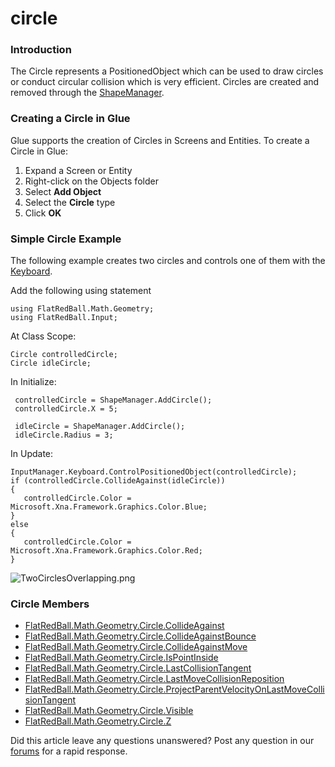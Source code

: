 # circle

### Introduction

The Circle represents a PositionedObject which can be used to draw circles or conduct circular collision which is very efficient. Circles are created and removed through the [ShapeManager](../../../../../../frb/docs/index.php).

### Creating a Circle in Glue

Glue supports the creation of Circles in Screens and Entities. To create a Circle in Glue:

1. Expand a Screen or Entity
2. Right-click on the Objects folder
3. Select **Add Object**
4. Select the **Circle** type
5. Click **OK**

### Simple Circle Example

The following example creates two circles and controls one of them with the [Keyboard](../../../../../../frb/docs/index.php).

Add the following using statement

```
using FlatRedBall.Math.Geometry;
using FlatRedBall.Input;
```

At Class Scope:

```
Circle controlledCircle;
Circle idleCircle;
```

In Initialize:

```
 controlledCircle = ShapeManager.AddCircle();
 controlledCircle.X = 5;

 idleCircle = ShapeManager.AddCircle();
 idleCircle.Radius = 3;
```

In Update:

```
InputManager.Keyboard.ControlPositionedObject(controlledCircle);
if (controlledCircle.CollideAgainst(idleCircle))
{
   controlledCircle.Color = Microsoft.Xna.Framework.Graphics.Color.Blue;
}
else
{
   controlledCircle.Color = Microsoft.Xna.Framework.Graphics.Color.Red;
}
```

![TwoCirclesOverlapping.png](../../../../../../media/migrated\_media-TwoCirclesOverlapping.png)

### Circle Members

* [FlatRedBall.Math.Geometry.Circle.CollideAgainst](../../../../../../frb/docs/index.php)
* [FlatRedBall.Math.Geometry.Circle.CollideAgainstBounce](../../../../../../frb/docs/index.php)
* [FlatRedBall.Math.Geometry.Circle.CollideAgainstMove](../../../../../../frb/docs/index.php)
* [FlatRedBall.Math.Geometry.Circle.IsPointInside](../../../../../../frb/docs/index.php)
* [FlatRedBall.Math.Geometry.Circle.LastCollisionTangent](../../../../../../frb/docs/index.php)
* [FlatRedBall.Math.Geometry.Circle.LastMoveCollisionReposition](../../../../../../frb/docs/index.php)
* [FlatRedBall.Math.Geometry.Circle.ProjectParentVelocityOnLastMoveCollisionTangent](../../../../../../frb/docs/index.php)
* [FlatRedBall.Math.Geometry.Circle.Visible](../../../../../../frb/docs/index.php)
* [FlatRedBall.Math.Geometry.Circle.Z](../../../../../../frb/docs/index.php)

Did this article leave any questions unanswered? Post any question in our [forums](../../../../../../frb/forum.md) for a rapid response.
